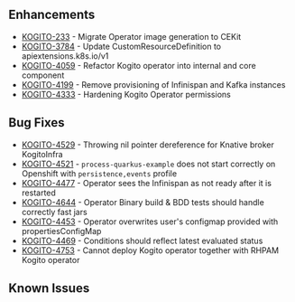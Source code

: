 ## Enhancements
- [KOGITO-233](https://issues.redhat.com/browse/KOGITO-233)   - Migrate Operator image generation to CEKit 
- [KOGITO-3784](https://issues.redhat.com/browse/KOGITO-4173) - Update CustomResourceDefinition to apiextensions.k8s.io/v1
- [KOGITO-4059](https://issues.redhat.com/browse/KOGITO-4059) - Refactor Kogito operator into internal and core component
- [KOGITO-4199](https://issues.redhat.com/browse/KOGITO-4199) - Remove provisioning of Infinispan and Kafka instances
- [KOGITO-4333](https://issues.redhat.com/browse/KOGITO-4333) - Hardening Kogito Operator permissions

## Bug Fixes
- [KOGITO-4529](https://issues.redhat.com/browse/KOGITO-4529) - Throwing nil pointer dereference for Knative broker KogitoInfra
- [KOGITO-4521](https://issues.redhat.com/browse/KOGITO-4521) - `process-quarkus-example` does not start correctly on Openshift with `persistence,events` profile
- [KOGITO-4477](https://issues.redhat.com/browse/KOGITO-4477) - Operator sees the Infinispan as not ready after it is restarted
- [KOGITO-4644](https://issues.redhat.com/browse/KOGITO-4644) - Operator Binary build & BDD tests should handle correctly fast jars
- [KOGITO-4453](https://issues.redhat.com/browse/KOGITO-4453) - Operator overwrites user's configmap provided with propertiesConfigMap
- [KOGITO-4469](https://issues.redhat.com/browse/KOGITO-4469) - Conditions should reflect latest evaluated status
- [KOGITO-4753](https://issues.redhat.com/browse/KOGITO-4753) - Cannot deploy Kogito operator together with RHPAM Kogito operator

## Known Issues
